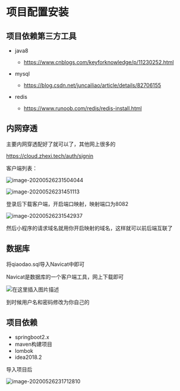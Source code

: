 # 项目配置安装

## 项目依赖第三方工具

- java8
  - https://www.cnblogs.com/keyforknowledge/p/11230252.html

- mysql
  - https://blog.csdn.net/juncailiao/article/details/82706155
- redis
  - https://www.runoob.com/redis/redis-install.html



## 内网穿透

主要内网穿透配好了就可以了，其他网上很多的

https://cloud.zhexi.tech/auth/signin

客户端列表：

![image-20200526231504044](C:%5CUsers%5C12642%5CAppData%5CRoaming%5CTypora%5Ctypora-user-images%5Cimage-20200526231504044.png)

![image-20200526231451113](C:%5CUsers%5C12642%5CAppData%5CRoaming%5CTypora%5Ctypora-user-images%5Cimage-20200526231451113.png)

登录后下载客户端，开启端口映射，映射端口为8082

![image-20200526231542937](C:%5CUsers%5C12642%5CAppData%5CRoaming%5CTypora%5Ctypora-user-images%5Cimage-20200526231542937.png)

然后小程序的请求域名就用你开启映射的域名，这样就可以前后端互联了

## 数据库

将qiaodao.sql导入Navicat中即可

Navicat是数据库的一个客户端工具，网上下载即可

![在这里插入图片描述](https://img-blog.csdnimg.cn/20200526232333787.png?x-oss-process=image/watermark,type_ZmFuZ3poZW5naGVpdGk,shadow_10,text_aHR0cHM6Ly9ibG9nLmNzZG4ubmV0L3dlaXhpbl80MTkyMjI4OQ==,size_16,color_FFFFFF,t_70)

到时候用户名和密码修改为你自己的

## 项目依赖

- springboot2.x
- maven构建项目
- lombok
- idea2018.2

导入项目后

![image-20200526231712810](C:%5CUsers%5C12642%5CAppData%5CRoaming%5CTypora%5Ctypora-user-images%5Cimage-20200526231712810.png)